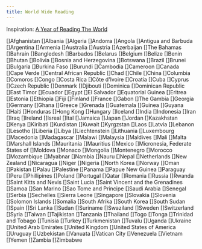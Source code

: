 ```yaml
---
title: World Wide Reading
---
```


Inspiration: [A Year of Reading The World](https://ayearofreadingtheworld.com/thelist/)

[]Afghanistan
[]Albania
[]Algeria
[]Andorra
[]Angola
[]Antigua and Barbuda
[]Argentina
[]Armenia
[]Australia
[]Austria
[]Azerbaijan
[]The Bahamas
[]Bahrain
[]Bangledesh
[]Barbados
[]Belarus
[]Belgium
[]Belize
[]Benin
[]Bhutan
[]Bolivia
[]Bosnia and Herzegovina
[]Botswana
[]Brazil
[]Brunei
[]Bulgaria
[]Burkina Faso
[]Burundi
[]Cambodia
[]Cameroon
[]Canada
[]Cape Verde
[]Central African Republic
[]Chad
[]Chile
[]China
[]Columbia
[]Comoros
[]Congo
[]Costa Rica
[]Côte d'lvoire
[]Croatia
[]Cuba
[]Cyprus
[]Czech Republic
[]Denmark
[]Djibouti
[]Dominica
[]Dominican Republic
[]East Timor
[]Ecuador
[]Egypt
[]El Salvador
[]Equatorial Guinea 
[]Eritrea
[]Estonia
[]Ethiopia
[]Fiji
[]Finland
[]France
[]Gabon
[]The Gambia
[]Georgia
[]Germany
[]Ghana
[]Greece
[]Grenada
[]Guatemala
[]Guinea
[]Guyana
[]Haiti
[]Honduras
[]Hong Kong
[]Hungary
[]Iceland
[]India
[]Indonesia
[]Iran
[]Iraq
[]Ireland
[]Isreal
[]Ital
[]Jamaica
[]Japan
[]Jordan
[]Kazakhstan
[]Kenya
[]Kiribati
[]Kurdistan
[]Kuwait
[]Kyrgzstan
[]Laos
[]Latvia
[]Lebanon
[]Lesotho
[]Liberia
[]Libya
[]Liechtenstein
[]Lithuania
[]Luxembourg
[]Macedonia
[]Madagascar
[]Malawi
[]Malaysia
[]Maldives
[]Mali
[]Malta
[]Marshall Islands
[]Mauritania
[]Mauritius
[]Mexico
[]Micronesia, Federate States of 
[]Moldova
[]Monaco
[]Mongolia
[]Montenegro
[]Morocco
[]Mozambique
[]Myabnar
[]Nambia
[]Nauru
[]Nepal
[]Netherlands
[]New Zealand
[]Nicaragua
[]Niger
[]Nigeria
[]North Korea
[]Norway
[]Oman
[]Pakistan
[]Palau
[]Palestine
[]Panama
[]Papue New Guinea
[]Paraguay
[]Peru
[]Phillipines
[]Poland
[]Portugal
[]Qatar
[]Romania
[]Russia
[]Rwanda
[]Saint Kitts and Nevis
[]Saint Lucia
[]Saint Vincent and the Grenadines
[]Samoa
[]San Marino
[]Sao Tome and Principe
[]Saudi Arabia
[]Senegal
[]Serbia
[]Sechelles
[]Sierra Leone
[]Singapore
[]Slovakia
[]Slovenia
[]Solomon Islands
[]Somalia
[]South Afrika
[]South Korea
[]South Sudan
[]Spain
[]Sri Lanka
[]Sudan
[]Suriname
[]Swaziland
[]Sweden
[]Switzerland
[]Syria
[]Taiwan
[]Tajikistan
[]Tanzania
[]Thailand
[]Togo
[]Tonga
[]Trinidad and Tobago
[]Tunisia
[]Turkey
[]Turkmenistan
[]Tuvalu
[]Uganda
[]Ukraine
[]United Arab Emirates
[]United Kingdom
[]United States of America
[]Uruguay
[]Uzbekistan
[]Vanuata
[]Vatican City
[]Venezuela
[]Vietnam
[]Yemen
[]Zambia
[]Zimbabwe

